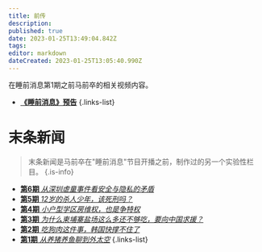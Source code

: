 ```yaml
---
title: 前传
description: 
published: true
date: 2023-01-25T13:49:04.842Z
tags: 
editor: markdown
dateCreated: 2023-01-25T13:05:40.990Z
---
```


在睡前消息第1期之前马前卒的相关视频内容。

- [**《睡前消息》预告**](./prequel/0.md)
{.links-list}


# 末条新闻
> 末条新闻是马前卒在"睡前消息"节目开播之前，制作过的另一个实验性栏目。
{.is-info}
- [**第6期** *从深圳虐童事件看安全与隐私的矛盾*](./prequel/l6.md)
- [**第5期** *12岁的杀人少年，该死刑吗？*](./prequel/l5.md)
- [**第4期** *小户型学区房维权，也是争特权*](./prequel/l4.md)
- [**第3期** *为什么柬埔寨盐场这么多还不够吃，要向中国求援？*](./prequel/l3.md)
- [**第2期** *吃狗肉这件事，韩国快撑不住了*](./prequel/l2.md)
- [**第1期** *从养猪养鱼聊到外太空*](./prequel/l1.md)
{.links-list}